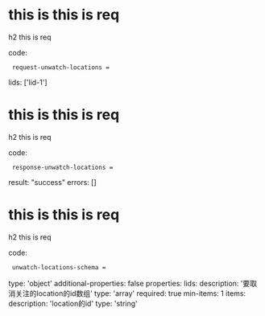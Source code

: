 # this is this is req

h2 this is req

code:

     request-unwatch-locations =
  lids: ['lid-1']


# this is this is req

h2 this is req

code:

     response-unwatch-locations =
  result: "success"
  errors: []


# this is this is req

h2 this is req

code:

     unwatch-locations-schema =
  type: 'object'
  additional-properties: false
  properties:
    lids:
      description: '要取消关注的location的id数组'
      type: 'array'
      required: true
      min-items: 1
      items:
        description: 'location的id'
        type: 'string'


